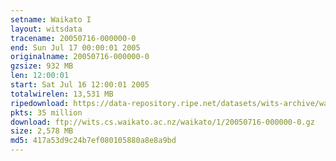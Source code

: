 ```yaml
---
setname: Waikato I
layout: witsdata
tracename: 20050716-000000-0
end: Sun Jul 17 00:00:01 2005
originalname: 20050716-000000-0
gzsize: 932 MB
len: 12:00:01
start: Sat Jul 16 12:00:01 2005
totalwirelen: 13,531 MB
ripedownload: https://data-repository.ripe.net/datasets/wits-archive/waikato/1/20050716-000000-0.gz
pkts: 35 million
download: ftp://wits.cs.waikato.ac.nz/waikato/1/20050716-000000-0.gz
size: 2,578 MB
md5: 417a53d9c24b7ef080105880a8e8a9bd
---
```

